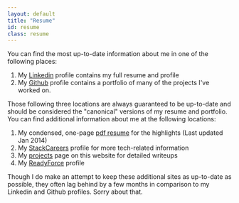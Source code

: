 ```yaml
---
layout: default
title: "Resume"
id: resume
class: resume
---
```


You can find the most up-to-date information about me in one of the following places:

1. My [Linkedin][li] profile contains my full resume and profile
2. My [Github][git] profile contains a portfolio of many of the projects I've worked on.

Those following three locations are always guaranteed to be up-to-date and should be considered the "canonical" versions of my resume and portfolio. You can find additional information about me at the following locations:

1. My condensed, one-page [pdf resume][pdf] for the highlights (Last updated Jan 2014)
2. My [StackCareers][sc] profile for more tech-related information
3. My [projects][proj] page on this website for detailed writeups
4. My [ReadyForce][rf] profile 

Though I do make an attempt to keep these additional sites as up-to-date as possible, they often lag behind by a few months in comparison to my Linkedin and Github profiles. Sorry about that.

[li]: http://linkedin.com/in/michael0x2a
[git]: http://github.com/Michael0x2a

[pdf]: /_assets/media/resumes/michael-lee-resume-tech-2014-Jan-16.pdf
[sc]: http://careers.stackoverflow.com/michael0x2a
[proj]: http://michael0x2a.com/projects
[rf]: http://readyforce.com/michael0x2a

